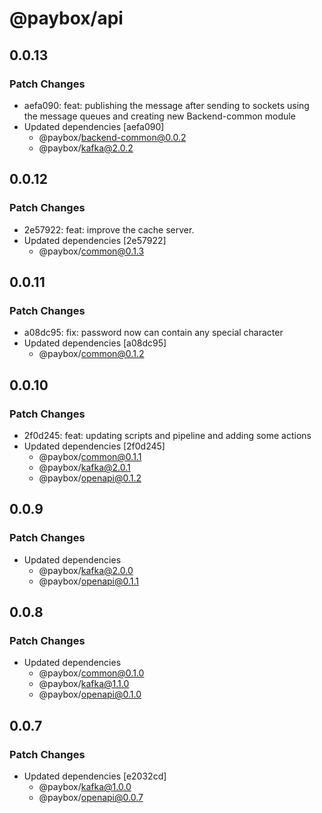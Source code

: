 # @paybox/api

## 0.0.13

### Patch Changes

- aefa090: feat: publishing the message after sending to sockets using the message queues and creating new Backend-common module
- Updated dependencies [aefa090]
  - @paybox/backend-common@0.0.2
  - @paybox/kafka@2.0.2

## 0.0.12

### Patch Changes

- 2e57922: feat: improve the cache server.
- Updated dependencies [2e57922]
  - @paybox/common@0.1.3

## 0.0.11

### Patch Changes

- a08dc95: fix: password now can contain any special character
- Updated dependencies [a08dc95]
  - @paybox/common@0.1.2

## 0.0.10

### Patch Changes

- 2f0d245: feat: updating scripts and pipeline and adding some actions
- Updated dependencies [2f0d245]
  - @paybox/common@0.1.1
  - @paybox/kafka@2.0.1
  - @paybox/openapi@0.1.2

## 0.0.9

### Patch Changes

- Updated dependencies
  - @paybox/kafka@2.0.0
  - @paybox/openapi@0.1.1

## 0.0.8

### Patch Changes

- Updated dependencies
  - @paybox/common@0.1.0
  - @paybox/kafka@1.1.0
  - @paybox/openapi@0.1.0

## 0.0.7

### Patch Changes

- Updated dependencies [e2032cd]
  - @paybox/kafka@1.0.0
  - @paybox/openapi@0.0.7
